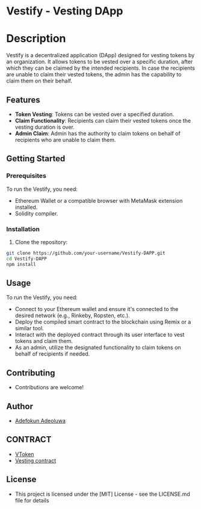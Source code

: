 # Vestify - Vesting DApp


# Description
Vestify is a decentralized application (DApp) designed for vesting tokens by an organization. It allows tokens to be vested over a specific duration, after which they can be claimed by the intended recipients. In case the recipients are unable to claim their vested tokens, the admin has the capability to claim them on their behalf.

## Features

- **Token Vesting**: Tokens can be vested over a specified duration.
- **Claim Functionality**: Recipients can claim their vested tokens once the vesting duration is over.
- **Admin Claim**: Admin has the authority to claim tokens on behalf of recipients who are unable to claim them.

## Getting Started

### Prerequisites

To run the Vestify, you need:

- Ethereum Wallet or a compatible browser with MetaMask extension installed.
- Solidity compiler.

### Installation

1. Clone the repository:

```bash
git clone https://github.com/your-username/Vestify-DAPP.git
cd Vestify-DAPP
npm install
```

## Usage

To run the Vestify, you need:

- Connect to your Ethereum wallet and ensure it's connected to the desired network (e.g., Rinkeby, Ropsten, etc.).
- Deploy the compiled smart contract to the blockchain using Remix or a similar tool.
- Interact with the deployed contract through its user interface to vest tokens and claim them.
- As an admin, utilize the designated functionality to claim tokens on behalf of recipients if needed.

## Contributing
- Contributions are welcome!

## Author
- [Adefokun Adeoluwa](https://twitter.com/codeadeoluwa)

## CONTRACT
- [VToken](https://sepolia.etherscan.io/token/0x4469199279e1910c508cf9fd0d1d873755831131)
- [Vesting contract](https://sepolia.etherscan.io/address/0x0f67c9bab0639aea1ceb3ddc3f16f8177d121c45)

## License
- This project is licensed under the [MIT] License - see the LICENSE.md file for details

